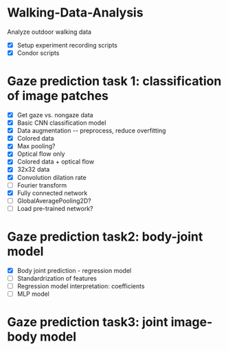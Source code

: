 # Walking-Data-Analysis
Analyze outdoor walking data

- [x] Setup experiment recording scripts
- [x] Condor scripts

# Gaze prediction task 1: classification of image patches
- [x] Get gaze vs. nongaze data
- [x] Basic CNN classification model
- [x] Data augmentation --  preprocess, reduce overfitting
- [x] Colored data
- [x] Max pooling?
- [x] Optical flow only
- [x] Colored data + optical flow
- [x] 32x32 data
- [x] Convolution dilation rate
- [ ] Fourier transform
- [x] Fully connected network
- [ ] GlobalAveragePooling2D?
- [ ] Load pre-trained network?

# Gaze prediction task2: body-joint model
- [x] Body joint prediction - regression model
- [ ] Standardrization of features
- [ ] Regression model interpretation: coefficients 
- [ ] MLP model

# Gaze prediction task3: joint image-body model
